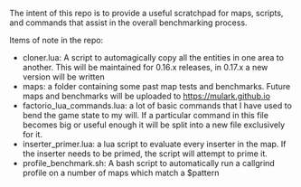 The intent of this repo is to provide a useful scratchpad for maps, scripts, and commands that assist in the overall benchmarking process.

Items of note in the repo:
* cloner.lua: A script to automagically copy all the entities in one area to another. This will be maintained for 0.16.x releases, in 0.17.x a new version will be written
* maps: a folder containing some past map tests and benchmarks. Future maps and benchmarks will be uploaded to https://mulark.github.io
* factorio_lua_commands.lua: a lot of basic commands that I have used to bend the game state to my will. If a particular command in this file becomes big or useful enough it will be split into a new file exclusively for it.
* inserter_primer.lua: a lua script to evaluate every inserter in the map. If the inserter needs to be primed, the script will attempt to prime it.
* profile_benchmark.sh: A bash script to automatically run a callgrind profile on a number of maps which match a $pattern
